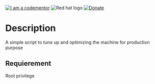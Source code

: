 <a href="https://www.codementor.io/aheddar?utm_source=github&utm_medium=button&utm_term=aheddar&utm_campaign=github"><img src="https://cdn.codementor.io/badges/i_am_a_codementor_dark.svg" alt="I am a codementor" style="max-width:100%"/></a>  <img src="https://seeklogo.com/images/L/Linux_Red_Hat-logo-8B748E6BCC-seeklogo.com.png"  alt="Red hat logo" style="max-width:100%"/>   [![Donate](https://www.paypalobjects.com/en_US/i/btn/btn_donateCC_LG.gif)](https://www.paypal.com/cgi-bin/webscr?cmd=_s-xclick&hosted_button_id=WX4EKLLLV49WG)


# Description

A simple script to tune up and optimizing the machine for production purpose


## Requierement 

Root privilege 

